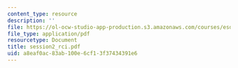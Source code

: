 ```yaml
---
content_type: resource
description: ''
file: https://ol-ocw-studio-app-production.s3.amazonaws.com/courses/esd-33-systems-engineering-summer-2004/a8eaf0ac83ab100e6cf13f37434391e6_session2_rci.pdf
file_type: application/pdf
resourcetype: Document
title: session2_rci.pdf
uid: a8eaf0ac-83ab-100e-6cf1-3f37434391e6
---
```

